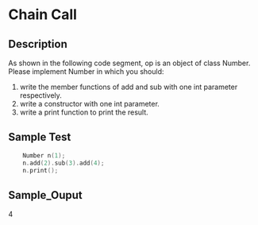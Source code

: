 # Chain Call

## Description

As shown in the following code segment, op is an object of class Number. Please implement Number in which you should:

1. write the member functions of add and sub with one int parameter respectively. </br>
2. write a constructor with one int parameter.</br>
3. write a print function to print the result.</br>

## Sample Test

```cpp
    Number n(1);
    n.add(2).sub(3).add(4);
    n.print();
```

## Sample_Ouput

4
